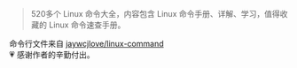 
>  520多个 Linux 命令大全，内容包含 Linux 命令手册、详解、学习，值得收藏的 Linux 命令速查手册。

命令行文件来自 [jaywcjlove/linux-command](https://github.com/jaywcjlove/linux-command.git)  
💗 感谢作者的辛勤付出。

